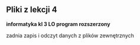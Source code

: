 ## Pliki z lekcji 4 ##

**informatyka kl 3 LO program rozszerzony**

zadnia
zapis i odczyt danych z plików zewnętrznych
